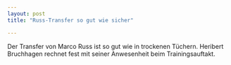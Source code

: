 ```yaml
---
layout: post
title: "Russ-Transfer so gut wie sicher"

---
```


Der Transfer von Marco Russ ist so gut wie in trockenen Tüchern. Heribert Bruchhagen rechnet fest mit seiner Anwesenheit beim Trainingsauftakt. 


